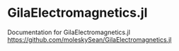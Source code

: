 # GilaElectromagnetics.jl

Documentation for GilaElectromagnetics.jl
https://github.com/moleskySean/GilaElectromagnetics.jl